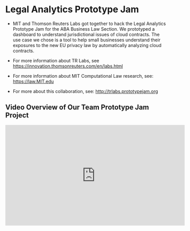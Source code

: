 # Legal Analytics Prototype Jam

* MIT and Thomson Reuters Labs got together to hack the Legal Analytics Prototype Jam for the ABA Business Law Section.  We prototyped a dashboard to understand jurisdictional issues of cloud contracts.  The use case we chose is a tool to help small businesses understand their exposures to the new EU privacy law by automatically analyzing cloud contracts.

* For more information about TR Labs, see https://innovation.thomsonreuters.com/en/labs.html
* For more information about MIT Computational Law research, see: https://law.MIT.edu
* For more about this collaboration, see: http://trlabs.prototypejam.org

## Video Overview of Our Team Prototype Jam Project

<iframe width="560" height="315" src="https://www.youtube.com/embed/flxbX23Aa2Q" frameborder="0" allowfullscreen></iframe>
